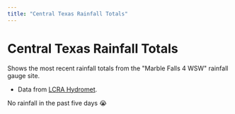 ```yaml
---
title: "Central Texas Rainfall Totals"
---
```


<link rel="stylesheet" type="text/css" href="/css/rainfall-totals.css">
<script src="/js/rainfall-totals.js"></script>

<div class="container">
  <div class="row">
    <div class="col-lg-12 text-center">
      <h1 class="mt-5">Central Texas Rainfall Totals</h1>
      <p class="lead">Shows the most recent rainfall totals from the "Marble Falls 4 WSW" rainfall gauge site.</p>
      <ul class="list-unstyled">
        <li>Data from <a href="https://hydromet.lcra.org/">LCRA Hydromet</a>.</li>
      </ul>
      <div class="alert alert-warning text-center" role="alert" class="mx-auto" v-if="five_day_total === 0">
        No rainfall in the past five days 😭
      </div>
      <div id="chart" style="width: 60vw; height: 60vh;"></div>
    </div>
  </div>
</div>
